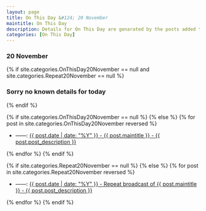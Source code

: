 ```yaml
---
layout: page
title: On This Day &#124; 20 November
maintitle: On This Day
description: Details for On This Day are genarated by the posts added to the website so the content is subject to changes/updates over time.
categories: [On This Day]
---
```


<h3>20 November</h3>

{% if site.categories.OnThisDay20November == null and site.categories.Repeat20November == null %}
  <h3>Sorry no known details for today</h3>
{% endif %}

{% if site.categories.OnThisDay20November == null %}
{% else %}
{% for post in site.categories.OnThisDay20November reversed %}
<ul>
<li> ——: <a href="{{ post.url }}">{{ post.date | date: "%Y" }} - {{ post.maintitle }} - {{ post.post_description }}</a></li>
</ul>
{% endfor %}
{% endif %}

{% if site.categories.Repeat20November == null %}
{% else %}
{% for post in site.categories.Repeat20November reversed %}
<ul>
<li> ——: <a href="{{ post.url }}">{{ post.date | date: "%Y" }} - Repeat broadcast of {{ post.maintitle }} - {{ post.post_description }}</a></li>
</ul>
{% endfor %}
{% endif %}
